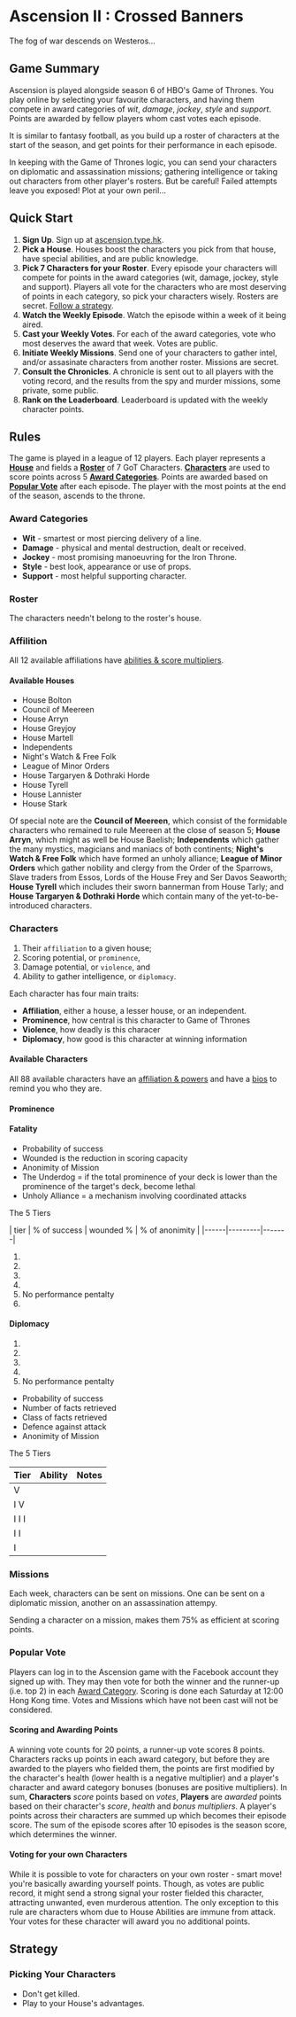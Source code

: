 # Ascension II : Crossed Banners

The fog of war descends on Westeros...

## Game Summary

Ascension is played alongside season 6 of HBO's Game of Thrones. You play online by selecting your favourite characters, and having them compete in award categories of _wit_, _damage_, _jockey_, _style_ and _support_. Points are awarded by fellow players whom cast votes each episode.

It is similar to fantasy football, as you build up a roster of characters at the start of the season, and get points for their performance in each episode.

In keeping with the Game of Thrones logic, you can send your characters on diplomatic and assassination missions; gathering intelligence or taking out characters from other player's rosters. But be careful! Failed attempts leave you exposed! Plot at your own peril...

## Quick Start

1. **Sign Up**. Sign up at [ascension.type.hk](http://ascension.type.hk).
2. **Pick a House**. Houses boost the characters you pick from that house, have special abilities, and are public knowledge.
3. **Pick 7 Characters for your Roster**. Every episode your characters will compete for points in the award categories (wit, damage, jockey, style and support). Players all vote for the characters who are most deserving of points in each category, so pick your characters wisely. Rosters are secret. [Follow a strategy](#Picking-Your-Characters).
4. **Watch the Weekly Episode**. Watch the episode within a week of it being aired.
5. **Cast your Weekly Votes**. For each of the award categories, vote who most deserves the award that week. Votes are public.
6. **Initiate Weekly Missions**. Send one of your characters to gather intel, and/or assasinate characters from another roster. Missions are secret.
7. **Consult the Chronicles**. A chronicle is sent out to all players with the voting record, and the results from the spy and murder missions, some private, some public.
8. **Rank on the Leaderboard**. Leaderboard is updated with the weekly character points.

## Rules

The game is played in a league of 12 players. Each player represents a **[House](#Houses)** and fields a **[Roster](#Roster)** of 7 GoT Characters. **[Characters](#Characters)** are used to score points across 5 **[Award Categories](#Award-Categories)**. Points are awarded based on **[Popular Vote](#Popular-Vote)** after each episode. The player with the most points at the end of the season, ascends to the throne.

### Award Categories

* **Wit** - smartest or most piercing delivery of a line.
* **Damage** - physical and mental destruction, dealt or received.
* **Jockey** - most promising manoeuvring for the Iron Throne. 
* **Style** - best look, appearance or use of props.  
* **Support** - most helpful supporting character.

### Roster

The characters needn't belong to the roster's house.

### Affilition

All 12 available affiliations have [abilities & score multipliers](https://github.com/tijptjik/ascension/blob/gh-pages/S06/houses.csv).

#### Available Houses 

* House Bolton
* Council of Meereen
* House Arryn
* House Greyjoy
* House Martell
* Independents
* Night's Watch & Free Folk
* League of Minor Orders
* House Targaryen & Dothraki Horde
* House Tyrell
* House Lannister
* House Stark

Of special note are the **Council of Meereen**, which consist of the formidable characters who remained to rule Meereen at the close of season 5; **House Arryn**, which might as well be House Baelish; **Independents** which gather the many mystics, magicians and maniacs of both continents; **Night's Watch & Free Folk** which have formed an unholy alliance; **League of Minor Orders** which gather nobility and clergy from the Order of the Sparrows, Slave traders from Essos, Lords of the House Frey and Ser Davos Seaworth; **House Tyrell** which includes their sworn bannerman from House Tarly; and **House Targaryen & Dothraki Horde** which contain many of the yet-to-be-introduced characters.

### Characters

1. Their `affiliation` to a given house;
2. Scoring potential, or `prominence`, 
3. Damage potential, or `violence`, and
4. Ability to gather intelligence, or `diplomacy`.

Each character has four main traits:

* **Affiliation**, either a house, a lesser house, or an independent.
* **Prominence**, how central is this character to Game of Thrones
* **Violence**, how deadly is this characer
* **Diplomacy**, how good is this character at winning information

#### Available Characters

All 88 available characters have an [affiliation & powers](https://github.com/tijptjik/ascension/blob/gh-pages/S06/character.powers.csv) and have a [bios](https://github.com/tijptjik/ascension/blob/gh-pages/S06/character.bio.csv) to remind you who they are.

#### Prominence


#### Fatality

* Probability of success
* Wounded is the reduction in scoring capacity
* Anonimity of Mission 
* The Underdog = if the total prominence of your deck is lower than the prominence of the target's deck, become lethal
* Unholy Alliance = a mechanism involving coordinated attacks 

The 5 Tiers 

| tier | % of success | wounded % | % of anonimity |
|------|---------|-------|

1.
2.
3.
4.
5. No performance pentalty
6. 
#### Diplomacy

1.
2.
3.
4.
5. No performance pentalty

* Probability of success
* Number of facts retrieved
* Class of facts retrieved
* Defence against attack
* Anonimity of Mission 


The 5 Tiers 

| Tier| Ability | Notes |
|-----|---------|-------|
  V   |
 I V  |
I I I |
 I I  |
  I   |


### Missions

Each week, characters can be sent on missions. One can be sent on a diplomatic mission, another on an assassination attempy.

Sending a character on a mission, makes them 75% as efficient at scoring points.

### Popular Vote

Players can log in to the Ascension game with the Facebook account they signed up with. They may then vote for both the winner and the runner-up (i.e. top 2) in each [Award Category](#Award-Categories). Scoring is done each Saturday at 12:00 Hong Kong time. Votes and Missions which have not been cast will not be considered.

#### Scoring and Awarding Points

A winning vote counts for 20 points, a runner-up vote scores 8 points. Characters racks up points in each award category, but before they are awarded to the players who fielded them, the points are first modified by the character's health (lower health is a negative multiplier) and a player's character and award category bonuses (bonuses are positive multipliers). In sum, **Characters** _score_ points based on _votes_, **Players** are _awarded_ points based on their character's _score_, _health_ and _bonus multipliers_. A player's points across their characters are summed up which becomes their episode score. The sum of the episode scores after 10 episodes is the season score, which determines the winner.

#### Voting for your own Characters

While it is possible to vote for characters on your own roster - smart move! you're basically awarding yourself points. Though, as votes are public record, it might send a strong signal your roster fielded this character, attracting unwanted, even murderous attention. The only exception to this rule are characters whom due to House Abilities are immune from attack. Your votes for these character will award you no additional points.


## Strategy

### Picking Your Characters

* Don't get killed.
* Play to your House's advantages.